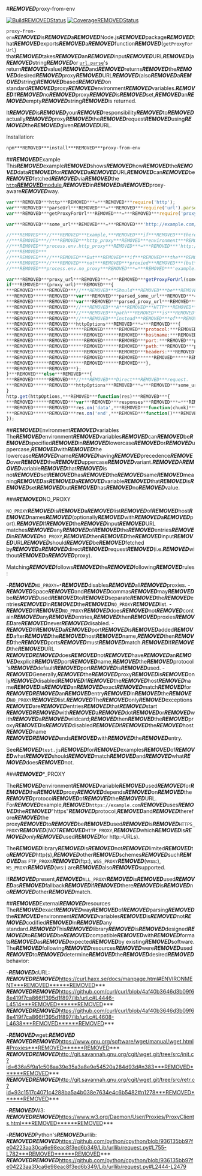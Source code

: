 #***REMOVED***proxy-from-env

[![Build***REMOVED***Status](https://travis-ci.org/Rob--W/proxy-from-env.svg?branch=master)](https://travis-ci.org/Rob--W/proxy-from-env)
[![Coverage***REMOVED***Status](https://coveralls.io/repos/github/Rob--W/proxy-from-env/badge.svg?branch=master)](https://coveralls.io/github/Rob--W/proxy-from-env?branch=master)

`proxy-from-env`***REMOVED***is***REMOVED***a***REMOVED***Node.js***REMOVED***package***REMOVED***that***REMOVED***exports***REMOVED***a***REMOVED***function***REMOVED***(`getProxyForUrl`)
that***REMOVED***takes***REMOVED***an***REMOVED***input***REMOVED***URL***REMOVED***(a***REMOVED***string***REMOVED***or
[`url.parse`](https://nodejs.org/docs/latest/api/url.html#url_url_parsing)'s
return***REMOVED***value)***REMOVED***and***REMOVED***returns***REMOVED***the***REMOVED***desired***REMOVED***proxy***REMOVED***URL***REMOVED***(also***REMOVED***a***REMOVED***string)***REMOVED***based***REMOVED***on
standard***REMOVED***proxy***REMOVED***environment***REMOVED***variables.***REMOVED***If***REMOVED***no***REMOVED***proxy***REMOVED***is***REMOVED***set,***REMOVED***an***REMOVED***empty***REMOVED***string***REMOVED***is
returned.

It***REMOVED***is***REMOVED***your***REMOVED***responsibility***REMOVED***to***REMOVED***actually***REMOVED***proxy***REMOVED***the***REMOVED***request***REMOVED***using***REMOVED***the***REMOVED***given***REMOVED***URL.

Installation:

```sh
npm***REMOVED***install***REMOVED***proxy-from-env
```

##***REMOVED***Example
This***REMOVED***example***REMOVED***shows***REMOVED***how***REMOVED***the***REMOVED***data***REMOVED***for***REMOVED***a***REMOVED***URL***REMOVED***can***REMOVED***be***REMOVED***fetched***REMOVED***via***REMOVED***the
[`http`***REMOVED***module](https://nodejs.org/api/http.html),***REMOVED***in***REMOVED***a***REMOVED***proxy-aware***REMOVED***way.

```javascript
var***REMOVED***http***REMOVED***=***REMOVED***require('http');
var***REMOVED***parseUrl***REMOVED***=***REMOVED***require('url').parse;
var***REMOVED***getProxyForUrl***REMOVED***=***REMOVED***require('proxy-from-env').getProxyForUrl;

var***REMOVED***some_url***REMOVED***=***REMOVED***'http://example.com/something';

//***REMOVED***//***REMOVED***Example,***REMOVED***if***REMOVED***there***REMOVED***is***REMOVED***a***REMOVED***proxy***REMOVED***server***REMOVED***at***REMOVED***10.0.0.1:1234,***REMOVED***then***REMOVED***setting***REMOVED***the
//***REMOVED***//***REMOVED***http_proxy***REMOVED***environment***REMOVED***variable***REMOVED***causes***REMOVED***the***REMOVED***request***REMOVED***to***REMOVED***go***REMOVED***through***REMOVED***a***REMOVED***proxy.
//***REMOVED***process.env.http_proxy***REMOVED***=***REMOVED***'http://10.0.0.1:1234';
//***REMOVED***
//***REMOVED***//***REMOVED***But***REMOVED***if***REMOVED***the***REMOVED***host***REMOVED***to***REMOVED***be***REMOVED***proxied***REMOVED***is***REMOVED***listed***REMOVED***in***REMOVED***NO_PROXY,***REMOVED***then***REMOVED***the***REMOVED***request***REMOVED***is
//***REMOVED***//***REMOVED***not***REMOVED***proxied***REMOVED***(but***REMOVED***a***REMOVED***direct***REMOVED***request***REMOVED***is***REMOVED***made).
//***REMOVED***process.env.no_proxy***REMOVED***=***REMOVED***'example.com';

var***REMOVED***proxy_url***REMOVED***=***REMOVED***getProxyForUrl(some_url);***REMOVED******REMOVED***//***REMOVED***<--***REMOVED***Our***REMOVED***magic.
if***REMOVED***(proxy_url)***REMOVED***{
***REMOVED******REMOVED***//***REMOVED***Should***REMOVED***be***REMOVED***proxied***REMOVED***through***REMOVED***proxy_url.
***REMOVED******REMOVED***var***REMOVED***parsed_some_url***REMOVED***=***REMOVED***parseUrl(some_url);
***REMOVED******REMOVED***var***REMOVED***parsed_proxy_url***REMOVED***=***REMOVED***parseUrl(proxy_url);
***REMOVED******REMOVED***//***REMOVED***A***REMOVED***HTTP***REMOVED***proxy***REMOVED***is***REMOVED***quite***REMOVED***simple.***REMOVED***It***REMOVED***is***REMOVED***similar***REMOVED***to***REMOVED***a***REMOVED***normal***REMOVED***request,***REMOVED***except***REMOVED***the
***REMOVED******REMOVED***//***REMOVED***path***REMOVED***is***REMOVED***an***REMOVED***absolute***REMOVED***URL,***REMOVED***and***REMOVED***the***REMOVED***proxied***REMOVED***URL's***REMOVED***host***REMOVED***is***REMOVED***put***REMOVED***in***REMOVED***the***REMOVED***header
***REMOVED******REMOVED***//***REMOVED***instead***REMOVED***of***REMOVED***the***REMOVED***server's***REMOVED***actual***REMOVED***host.
***REMOVED******REMOVED***httpOptions***REMOVED***=***REMOVED***{
***REMOVED******REMOVED******REMOVED******REMOVED***protocol:***REMOVED***parsed_proxy_url.protocol,
***REMOVED******REMOVED******REMOVED******REMOVED***hostname:***REMOVED***parsed_proxy_url.hostname,
***REMOVED******REMOVED******REMOVED******REMOVED***port:***REMOVED***parsed_proxy_url.port,
***REMOVED******REMOVED******REMOVED******REMOVED***path:***REMOVED***parsed_some_url.href,
***REMOVED******REMOVED******REMOVED******REMOVED***headers:***REMOVED***{
***REMOVED******REMOVED******REMOVED******REMOVED******REMOVED******REMOVED***Host:***REMOVED***parsed_some_url.host,***REMOVED******REMOVED***//***REMOVED***=***REMOVED***host***REMOVED***name***REMOVED***+***REMOVED***optional***REMOVED***port.
***REMOVED******REMOVED******REMOVED******REMOVED***},
***REMOVED******REMOVED***};
}***REMOVED***else***REMOVED***{
***REMOVED******REMOVED***//***REMOVED***Direct***REMOVED***request.
***REMOVED******REMOVED***httpOptions***REMOVED***=***REMOVED***some_url;
}
http.get(httpOptions,***REMOVED***function(res)***REMOVED***{
***REMOVED******REMOVED***var***REMOVED***responses***REMOVED***=***REMOVED***[];
***REMOVED******REMOVED***res.on('data',***REMOVED***function(chunk)***REMOVED***{***REMOVED***responses.push(chunk);***REMOVED***});
***REMOVED******REMOVED***res.on('end',***REMOVED***function()***REMOVED***{***REMOVED***console.log(responses.join(''));***REMOVED******REMOVED***});
});

```

##***REMOVED***Environment***REMOVED***variables
The***REMOVED***environment***REMOVED***variables***REMOVED***can***REMOVED***be***REMOVED***specified***REMOVED***in***REMOVED***lowercase***REMOVED***or***REMOVED***uppercase,***REMOVED***with***REMOVED***the
lowercase***REMOVED***name***REMOVED***having***REMOVED***precedence***REMOVED***over***REMOVED***the***REMOVED***uppercase***REMOVED***variant.***REMOVED***A***REMOVED***variable***REMOVED***that***REMOVED***is
not***REMOVED***set***REMOVED***has***REMOVED***the***REMOVED***same***REMOVED***meaning***REMOVED***as***REMOVED***a***REMOVED***variable***REMOVED***that***REMOVED***is***REMOVED***set***REMOVED***but***REMOVED***has***REMOVED***no***REMOVED***value.

###***REMOVED***NO\_PROXY

`NO_PROXY`***REMOVED***is***REMOVED***a***REMOVED***list***REMOVED***of***REMOVED***host***REMOVED***names***REMOVED***(optionally***REMOVED***with***REMOVED***a***REMOVED***port).***REMOVED***If***REMOVED***the***REMOVED***input***REMOVED***URL
matches***REMOVED***any***REMOVED***of***REMOVED***the***REMOVED***entries***REMOVED***in***REMOVED***`NO_PROXY`,***REMOVED***then***REMOVED***the***REMOVED***input***REMOVED***URL***REMOVED***should***REMOVED***be***REMOVED***fetched
by***REMOVED***a***REMOVED***direct***REMOVED***request***REMOVED***(i.e.***REMOVED***without***REMOVED***a***REMOVED***proxy).

Matching***REMOVED***follows***REMOVED***the***REMOVED***following***REMOVED***rules:

-***REMOVED***`NO_PROXY=*`***REMOVED***disables***REMOVED***all***REMOVED***proxies.
-***REMOVED***Space***REMOVED***and***REMOVED***commas***REMOVED***may***REMOVED***be***REMOVED***used***REMOVED***to***REMOVED***separate***REMOVED***the***REMOVED***entries***REMOVED***in***REMOVED***the***REMOVED***`NO_PROXY`***REMOVED***list.
-***REMOVED***If***REMOVED***`NO_PROXY`***REMOVED***does***REMOVED***not***REMOVED***contain***REMOVED***any***REMOVED***entries,***REMOVED***then***REMOVED***proxies***REMOVED***are***REMOVED***never***REMOVED***disabled.
-***REMOVED***If***REMOVED***a***REMOVED***port***REMOVED***is***REMOVED***added***REMOVED***after***REMOVED***the***REMOVED***host***REMOVED***name,***REMOVED***then***REMOVED***the***REMOVED***ports***REMOVED***must***REMOVED***match.***REMOVED***If***REMOVED***the***REMOVED***URL
***REMOVED******REMOVED***does***REMOVED***not***REMOVED***have***REMOVED***an***REMOVED***explicit***REMOVED***port***REMOVED***name,***REMOVED***the***REMOVED***protocol's***REMOVED***default***REMOVED***port***REMOVED***is***REMOVED***used.
-***REMOVED***Generally,***REMOVED***the***REMOVED***proxy***REMOVED***is***REMOVED***only***REMOVED***disabled***REMOVED***if***REMOVED***the***REMOVED***host***REMOVED***name***REMOVED***is***REMOVED***an***REMOVED***exact***REMOVED***match***REMOVED***for
***REMOVED******REMOVED***an***REMOVED***entry***REMOVED***in***REMOVED***the***REMOVED***`NO_PROXY`***REMOVED***list.***REMOVED***The***REMOVED***only***REMOVED***exceptions***REMOVED***are***REMOVED***entries***REMOVED***that***REMOVED***start
***REMOVED******REMOVED***with***REMOVED***a***REMOVED***dot***REMOVED***or***REMOVED***with***REMOVED***a***REMOVED***wildcard;***REMOVED***then***REMOVED***the***REMOVED***proxy***REMOVED***is***REMOVED***disabled***REMOVED***if***REMOVED***the***REMOVED***host***REMOVED***name
***REMOVED******REMOVED***ends***REMOVED***with***REMOVED***the***REMOVED***entry.

See***REMOVED***`test.js`***REMOVED***for***REMOVED***examples***REMOVED***of***REMOVED***what***REMOVED***should***REMOVED***match***REMOVED***and***REMOVED***what***REMOVED***does***REMOVED***not.

###***REMOVED***\*\_PROXY

The***REMOVED***environment***REMOVED***variable***REMOVED***used***REMOVED***for***REMOVED***the***REMOVED***proxy***REMOVED***depends***REMOVED***on***REMOVED***the***REMOVED***protocol***REMOVED***of***REMOVED***the***REMOVED***URL.
For***REMOVED***example,***REMOVED***`https://example.com`***REMOVED***uses***REMOVED***the***REMOVED***"https"***REMOVED***protocol,***REMOVED***and***REMOVED***therefore***REMOVED***the
proxy***REMOVED***to***REMOVED***be***REMOVED***used***REMOVED***is***REMOVED***`HTTPS_PROXY`***REMOVED***(_NOT_***REMOVED***`HTTP_PROXY`,***REMOVED***which***REMOVED***is***REMOVED***_only_***REMOVED***used***REMOVED***for
http:-URLs).

The***REMOVED***library***REMOVED***is***REMOVED***not***REMOVED***limited***REMOVED***to***REMOVED***http(s),***REMOVED***other***REMOVED***schemes***REMOVED***such***REMOVED***as
`FTP_PROXY`***REMOVED***(ftp:),
`WSS_PROXY`***REMOVED***(wss:),
`WS_PROXY`***REMOVED***(ws:)
are***REMOVED***also***REMOVED***supported.

If***REMOVED***present,***REMOVED***`ALL_PROXY`***REMOVED***is***REMOVED***used***REMOVED***as***REMOVED***fallback***REMOVED***if***REMOVED***there***REMOVED***is***REMOVED***no***REMOVED***other***REMOVED***match.


##***REMOVED***External***REMOVED***resources
The***REMOVED***exact***REMOVED***way***REMOVED***of***REMOVED***parsing***REMOVED***the***REMOVED***environment***REMOVED***variables***REMOVED***is***REMOVED***not***REMOVED***codified***REMOVED***in***REMOVED***any
standard.***REMOVED***This***REMOVED***library***REMOVED***is***REMOVED***designed***REMOVED***to***REMOVED***be***REMOVED***compatible***REMOVED***with***REMOVED***formats***REMOVED***as***REMOVED***expected***REMOVED***by
existing***REMOVED***software.
The***REMOVED***following***REMOVED***resources***REMOVED***were***REMOVED***used***REMOVED***to***REMOVED***determine***REMOVED***the***REMOVED***desired***REMOVED***behavior:

-***REMOVED***cURL:
***REMOVED******REMOVED***https://curl.haxx.se/docs/manpage.html#ENVIRONMENT***REMOVED******REMOVED***
***REMOVED******REMOVED***https://github.com/curl/curl/blob/4af40b3646d3b09f68e419f7ca866ff395d1f897/lib/url.c#L4446-L4514***REMOVED******REMOVED***
***REMOVED******REMOVED***https://github.com/curl/curl/blob/4af40b3646d3b09f68e419f7ca866ff395d1f897/lib/url.c#L4608-L4638***REMOVED******REMOVED***

-***REMOVED***wget:***REMOVED***
***REMOVED******REMOVED***https://www.gnu.org/software/wget/manual/wget.html#Proxies***REMOVED******REMOVED***
***REMOVED******REMOVED***http://git.savannah.gnu.org/cgit/wget.git/tree/src/init.c?id=636a5f9a1c508aa39e35a3a8e9e54520a284d93d#n383***REMOVED******REMOVED***
***REMOVED******REMOVED***http://git.savannah.gnu.org/cgit/wget.git/tree/src/retr.c?id=93c1517c4071c4288ba5a4b038e7634e4c6b5482#n1278***REMOVED******REMOVED***

-***REMOVED***W3:
***REMOVED******REMOVED***https://www.w3.org/Daemon/User/Proxies/ProxyClients.html***REMOVED******REMOVED***

-***REMOVED***Python's***REMOVED***urllib:
***REMOVED******REMOVED***https://github.com/python/cpython/blob/936135bb97fe04223aa30ca6e98eac8f3ed6b349/Lib/urllib/request.py#L755-L782***REMOVED******REMOVED***
***REMOVED******REMOVED***https://github.com/python/cpython/blob/936135bb97fe04223aa30ca6e98eac8f3ed6b349/Lib/urllib/request.py#L2444-L2479
